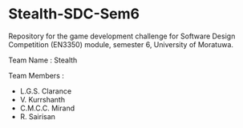 # Stealth-SDC-Sem6
Repository for the game development challenge for Software Design Competition (EN3350) module, semester 6, University of Moratuwa. 

Team Name : Stealth

Team Members :
   * L.G.S. Clarance
   * V. Kurrshanth
   * C.M.C.C. Mirand
   * R. Sairisan

